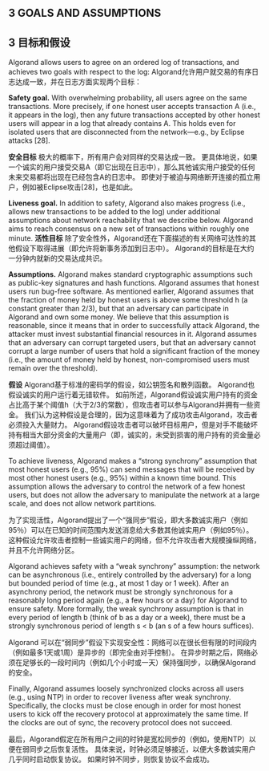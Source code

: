 
## 3 GOALS AND ASSUMPTIONS
## 3 目标和假设 

Algorand allows users to agree on an ordered log of transactions, and achieves two goals with respect to the log:
Algorand允许用户就交易的有序日志达成一致，并在日志方面实现两个目标：

**Safety goal.** With overwhelming probability, all users agree on the same transactions.
 More precisely, if one honest user accepts transaction A (i.e., it appears in the log), then any future transactions accepted by other honest users will appear in a log that already contains A.
 This holds even for isolated users that are disconnected from the network—e.g., by Eclipse attacks [28].
 
**安全目标** 极大的概率下，所有用户会对同样的交易达成一致。
更具体地说，如果一个诚实的用户接受交易A（即它出现在日志中），那么其他诚实用户接受的任何未来交易都将出现在已经包含A的日志中。
即使对于被迫与网络断开连接的孤立用户，例如被Eclipse攻击[28]，也是如此。


**Liveness goal.** In addition to safety, Algorand also makes progress (i.e., allows new transactions to be added to the log) under additional assumptions about network reachability that we describe below.
 Algorand aims to reach consensus on a new set of transactions within roughly one minute.
**活性目标** 除了安全性外，Algorand还在下面描述的有关网络可达性的其他假设下取得进展（即允许将新事务添加到日志中）。
Algorand的目标是在大约一分钟内就新的交易达成共识。


**Assumptions.** Algorand makes standard cryptographic assumptions such as public-key signatures and hash functions.
 Algorand assumes that honest users run bug-free software.
 As mentioned earlier, Algorand assumes that the fraction of money held by honest users is above some threshold h (a constant greater than 2/3), but that an adversary can participate in Algorand and own some money.
 We believe that this assumption is reasonable, since it means that in order to successfully attack Algorand, the attacker must invest substantial financial resources in it.
 Algorand assumes that an adversary can corrupt targeted users, but that an adversary cannot corrupt a large number of users that hold a significant fraction of the money (i.e., the amount of money held by honest, non-compromised users must remain over the threshold).
 
**假设** Algorand基于标准的密码学的假设，如公钥签名和散列函数。
Algorand也假设诚实的用户运行着无错软件。
如前所述，Algorand假设诚实用户持有的资金占比高于某个阈值h（大于2/3的常数），但攻击者可以参与Algorand并拥有一些资金。
我们认为这种假设是合理的，因为这意味着为了成功攻击Algorand，攻击者必须投入大量财力。
Algorand假设攻击者可以破坏目标用户，但是对手不能破坏持有相当大部分资金的大量用户（即，诚实的，未受到损害的用户持有的资金量必须超过阈值）。


To achieve liveness, Algorand makes a “strong synchrony” assumption that most honest users (e.g., 95%) can send messages that will be received by most other honest users (e.g., 95%) within a known time bound.
 This assumption allows the adversary to control the network of a few honest users, but does not allow the adversary to manipulate the network at a large scale, and does not allow network partitions.
 
为了实现活性，Algorand提出了一个“强同步”假设，即大多数诚实用户（例如95％）可以在已知的时间范围内发送消息给大多数其他诚实用户（例如95％）。
这种假设允许攻击者控制一些诚实用户的网络，但不允许攻击者大规模操纵网络，并且不允许网络分区。


Algorand achieves safety with a “weak synchrony” assumption: the network can be asynchronous (i.e., entirely controlled by the adversary) for a long but bounded period of time (e.g., at most 1 day or 1 week).
 After an asynchrony period, the network must be strongly synchronous for a reasonably long period again (e.g., a few hours or a day) for Algorand to ensure safety.
 More formally, the weak synchrony assumption is that in every period of length b (think of b as a day or a week), there must be a strongly synchronous period of length s < b (an s of a few hours suffices).
 
Algorand 可以在“弱同步”假设下实现安全性：网络可以在很长但有限的时间段内（例如最多1天或1周）是异步的（即完全由对手控制）。
在异步时期之后，网络必须在足够长的一段时间内（例如几个小时或一天）保持强同步，以确保Algorand的安全。


Finally, Algorand assumes loosely synchronized clocks across all users (e.g., using NTP) in order to recover liveness after weak synchrony.
 Specifically, the clocks must be close enough in order for most honest users to kick off the recovery protocol at approximately the same time.
 If the clocks are out of sync, the recovery protocol does not succeed.
 
最后，Algorand假定在所有用户之间的时钟是宽松同步的（例如，使用NTP）以便在弱同步之后恢复活性。
具体来说，时钟必须足够接近，以便大多数诚实用户几乎同时启动恢复协议。
如果时钟不同步，则恢复协议不会成功。
